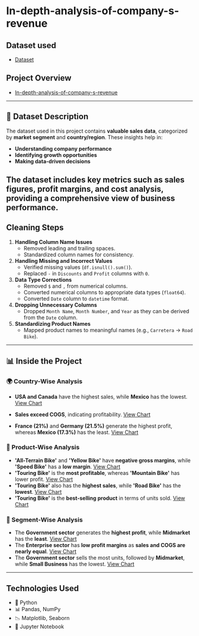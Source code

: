 # In-depth-analysis-of-company-s-revenue

## Dataset used 
- <a href="https://github.com/RohitKumar649/In-depth-analysis-of-company-s-revenue/blob/main/In-depth%20analysis%20of%20%20company's%20revenue.csv">Dataset</a>

## Project Overview
- <a href="https://github.com/RohitKumar649/In-depth-analysis-of-company-s-revenue/blob/main/In-depth%20analysis%20of%20%20company's%20revenue%20Pproject.ipynb">In-depth-analysis-of-company-s-revenue</a>
----
## 📂 Dataset Description  
The dataset used in this project contains **valuable sales data**, categorized by **market segment** and **country/region**. These insights help in:  
- **Understanding company performance**  
- **Identifying growth opportunities**  
- **Making data-driven decisions**  

The dataset includes key metrics such as **sales figures, profit margins, and cost analysis**, providing a comprehensive view of business performance.
----

## Cleaning Steps
1. **Handling Column Name Issues**
   - Removed leading and trailing spaces.
   - Standardized column names for consistency.
2. **Handling Missing and Incorrect Values**
   - Verified missing values (`df.isnull().sum()`).
   - Replaced `-` in `Discounts` and `Profit` columns with `0`.
3. **Data Type Corrections**
   - Removed `$` and `,` from numerical columns.
   - Converted numerical columns to appropriate data types (`float64`).
   - Converted `Date` column to `datetime` format.
4. **Dropping Unnecessary Columns**
   - Dropped `Month Name`, `Month Number`, and `Year` as they can be derived from the `Date` column.
5. **Standardizing Product Names**
   - Mapped product names to meaningful names (e.g., `Carretera` → `Road Bike`).

  -----
  ## 📊 Inside the Project  

### 🌍 Country-Wise Analysis  
- **USA and Canada** have the highest sales, while **Mexico** has the lowest. <a href="">View Chart</a>
  
- **Sales exceed COGS**, indicating profitability. <a href="">View Chart</a>  
- **France (21%)** and **Germany (21.5%)** generate the highest profit, whereas **Mexico (17.3%)** has the least. <a href="">View Chart</a> 

### 🚴 Product-Wise Analysis  
- **'All-Terrain Bike'** and **'Yellow Bike'** have **negative gross margins**, while **'Speed Bike'** has a **low margin**. <a href="">View Chart</a> 
- **'Touring Bike'** is the **most profitable**, whereas **'Mountain Bike'** has lower profit. <a href="">View Chart</a> 
- **'Touring Bike'** also has the **highest sales**, while **'Road Bike'** has the **lowest**. <a href="">View Chart</a> 
- **'Touring Bike'** is the **best-selling product** in terms of units sold. <a href="">View Chart</a> 

### 🏢 Segment-Wise Analysis  
- The **Government sector** generates the **highest profit**, while **Midmarket** has the **least**. <a href="">View Chart</a> 
- The **Enterprise sector** has **low profit margins** as **sales and COGS are nearly equal**. <a href="">View Chart</a> 
- The **Government sector** sells the most units, followed by **Midmarket**, while **Small Business** has the lowest. <a href="">View Chart</a>
- ----
## Technologies Used
- 🐍 Python
- 📊 Pandas, NumPy
- 📉 Matplotlib, Seaborn
- 💾 Jupyter Notebook


